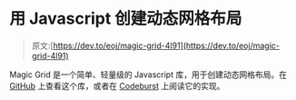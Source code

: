 # 用 Javascript 创建动态网格布局

> 原文:[https://dev.to/eoj/magic-grid-4l91](https://dev.to/eoj/magic-grid-4l91)

Magic Grid 是一个简单、轻量级的 Javascript 库，用于创建动态网格布局。在 [GitHub](https://github.com/e-oj/Magic-Grid) 上查看这个库，或者在 [Codeburst](https://codeburst.io/magic-grid-f8e2221e7cef) 上阅读它的实现。